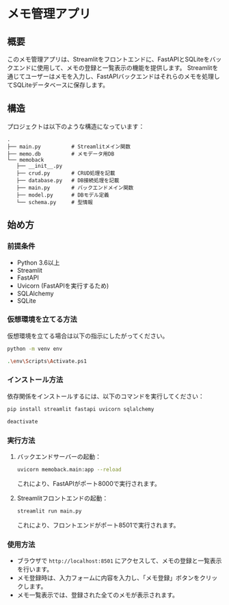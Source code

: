 
# メモ管理アプリ

## 概要
このメモ管理アプリは、Streamlitをフロントエンドに、FastAPIとSQLiteをバックエンドに使用して、メモの登録と一覧表示の機能を提供します。
Streamlitを通じてユーザーはメモを入力し、FastAPIバックエンドはそれらのメモを処理してSQLiteデータベースに保存します。

## 構造
プロジェクトは以下のような構造になっています：

```
.
├── main.py          # Streamlitメイン関数
├── memo.db          # メモデータ用DB
└── memoback
   ├── __init__.py   
   ├── crud.py       # CRUD処理を記載
   ├── database.py   # DB接続処理を記載
   ├── main.py       # バックエンドメイン関数
   ├── model.py      # DBモデル定義
   └── schema.py     # 型情報
```

## 始め方

### 前提条件
- Python 3.6以上
- Streamlit
- FastAPI
- Uvicorn (FastAPIを実行するため)
- SQLAlchemy
- SQLite



### 仮想環境を立てる方法

仮想環境を立てる場合は以下の指示にしたがってください。


```bash
python -m venv env
```

```bash
.\env\Scripts\Activate.ps1
```

### インストール方法
依存関係をインストールするには、以下のコマンドを実行してください：



```bash
pip install streamlit fastapi uvicorn sqlalchemy
```




```bash
deactivate
```



### 実行方法
1. バックエンドサーバーの起動：
   ```bash
   uvicorn memoback.main:app --reload
   ```
   これにより、FastAPIがポート8000で実行されます。

2. Streamlitフロントエンドの起動：
   ```bash
   streamlit run main.py
   ```
   これにより、フロントエンドがポート8501で実行されます。

### 使用方法
- ブラウザで `http://localhost:8501` にアクセスして、メモの登録と一覧表示を行います。
- メモ登録時は、入力フォームに内容を入力し、「メモ登録」ボタンをクリックします。
- メモ一覧表示では、登録された全てのメモが表示されます。

